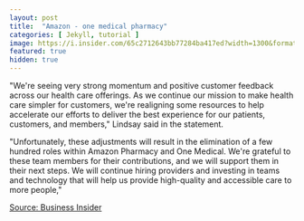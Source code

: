 ```yaml
---
layout: post
title:  "Amazon - one medical pharmacy"
categories: [ Jekyll, tutorial ]
image: https://i.insider.com/65c2712643bb77284ba417ed?width=1300&format=jpeg&auto=webp
featured: true
hidden: true
---
```


"We're seeing very strong momentum and positive customer feedback across our health care offerings. As we continue our mission to make health care simpler for customers, we're realigning some resources to help accelerate our efforts to deliver the best experience for our patients, customers, and members," Lindsay said in the statement.

"Unfortunately, these adjustments will result in the elimination of a few hundred roles within Amazon Pharmacy and One Medical. We're grateful to these team members for their contributions, and we will support them in their next steps. We will continue hiring providers and investing in teams and technology that will help us provide high-quality and accessible care to more people,"

[Source: Business Insider](https://www.businessinsider.com/amazon-one-medical-pharmacy-layoffs-broader-cost-cutting-campaign-2024-2)